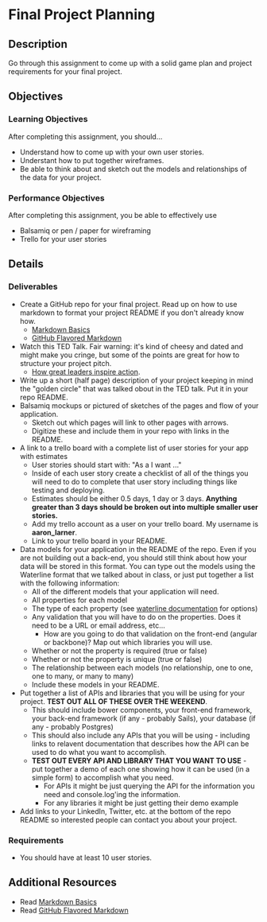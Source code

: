 # Final Project Planning

## Description
Go through this assignment to come up with a solid game plan and project requirements for your final project.


## Objectives

### Learning Objectives

After completing this assignment, you should…

* Understand how to come up with your own user stories.
* Understant how to put together wireframes.
* Be able to think about and sketch out the models and relationships of the data for your project.


### Performance Objectives

After completing this assignment, you be able to effectively use

* Balsamiq or pen / paper for wireframing
* Trello for your user stories



## Details

### Deliverables

* Create a GitHub repo for your final project. Read up on how to use markdown to format your project README if you don't already know how.
	* [Markdown Basics](https://help.github.com/articles/markdown-basics/)
	* [GitHub Flavored Markdown](https://help.github.com/articles/github-flavored-markdown/)
* Watch this TED Talk. Fair warning: it's kind of cheesy and dated and might make you cringe, but some of the points are great for how to structure your project pitch.
	* [How great leaders inspire action](http://www.ted.com/talks/simon_sinek_how_great_leaders_inspire_action?language=en).
* Write up a short (half page) description of your project keeping in mind the "golden circle" that was talked obout in the TED talk. Put it in your repo README.
* Balsamiq mockups or pictured of sketches of the pages and flow of your application.
	* Sketch out which pages will link to other pages with arrows.
	* Digitize these and include them in your repo with links in the README.
* A link to a trello board with a complete list of user stories for your app with estimates
	* User stories should start with: "As a <type of user> I want ..."
	* Inside of each user story create a checklist of all of the things you will need to do to complete that user story including things like testing and deploying.
	* Estimates should be either 0.5 days, 1 day or 3 days. **Anything greater than 3 days should be broken out into multiple smaller user stories.**
	* Add my trello account as a user on your trello board. My username is **aaron_larner**.
	* Link to your trello board in your README.
* Data models for your application in the README of the repo. Even if you are not building out a back-end, you should still think about how your data will be stored in this format. You can type out the models using the Waterline format that we talked about in class, or just put together a list with the following information:
	* All of the different models that your application will need.
	* All properties for each model
	* The type of each property (see [waterline documentation](https://github.com/balderdashy/waterline-docs/blob/master/models.md) for options)
	* Any validation that you will have to do on the properties. Does it need to be a URL or email address, etc...
		* How are you going to do that validation on the front-end (angular or backbone)? Map out which libraries you will use.
	* Whether or not the property is required (true or false)
	* Whether or not the property is unique (true or false)
	* The relationship between each models (no relationship, one to one, one to many, or many to many)
	* Include these models in your README.
* Put together a list of APIs and libraries that you will be using for your project. **TEST OUT ALL OF THESE OVER THE WEEKEND**.
	* This should include bower components, your front-end framework, your back-end framework (if any - probably Sails), your database (if any - probably Postgres)
	* This should also include any APIs that you will be using - including links to relavent documentation that describes how the API can be used to do what you want to accomplish.
	* **TEST OUT EVERY API AND LIBRARY THAT YOU WANT TO USE** - put together a demo of each one showing how it can be used (in a simple form) to accomplish what you need.
		* For APIs it might be just querying the API for the information you need and console.log'ing the information.
		* For any libraries it might be just getting their demo example
* Add links to your LinkedIn, Twitter, etc. at the bottom of the repo README so interested people can contact you about your project.

### Requirements

* You should have at least 10 user stories.

## Additional Resources

* Read [Markdown Basics](https://help.github.com/articles/markdown-basics/)
* Read [GitHub Flavored Markdown](https://help.github.com/articles/github-flavored-markdown/)

